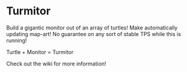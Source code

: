 # Turmitor

Build a gigantic monitor out of an array of turtles! Make automatically updating
map-art! No guarantee on any sort of stable TPS while this is running!

Turtle + Monitor = Turmitor

Check out the wiki for more information!